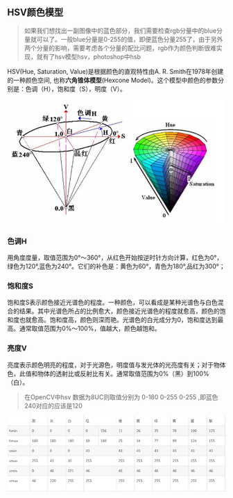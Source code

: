 ## HSV颜色模型

> 如果我们想找出一副图像中的蓝色部分，我们需要检查rgb分量中的blue分量就可以了。一般blue分量是0-255的值，即便蓝色分量255了，由于另外两个分量的影响，需要考虑各个分量的配比问题，rgb作为颜色判断很难实现，就有了hsv模型hsv，photoshop中hsb

HSV(Hue, Saturation, Value)是根据颜色的直观特性由A. R. Smith在1978年创建的一种颜色空间, 也称**六角锥体模型**(Hexcone Model)。这个模型中颜色的参数分别是：色调（H），饱和度（S），明度（V）。

<img src="hsv模型.png" alt="hsv模型" style="zoom:80%;" />

### 色调H

用角度度量，取值范围为0°～360°，从红色开始按逆时针方向计算，红色为0°，绿色为120°,蓝色为240°。它们的补色是：黄色为60°，青色为180°,品红为300°；

### 饱和度S

饱和度S表示颜色接近光谱色的程度。一种颜色，可以看成是某种光谱色与白色混合的结果。其中光谱色所占的比例愈大，颜色接近光谱色的程度就愈高，颜色的饱和度也就愈高。饱和度高，颜色则深而艳。光谱色的白光成分为0，饱和度达到最高。通常取值范围为0%～100%，值越大，颜色越饱和。

### 亮度V

亮度表示颜色明亮的程度，对于光源色，明度值与发光体的光亮度有关；对于物体色，此值和物体的透射比或反射比有关。通常取值范围为0%（黑）到100%（白）。



> 在OpenCV中hsv 数据为8UC则取值分别为 0-180 0-255 0-255 ,即蓝色240对应的应该是120

<img src="hsv范围.png" alt="hsv范围" style="zoom:150%;" />



